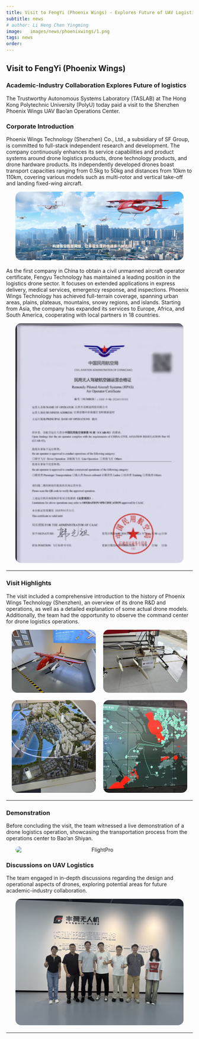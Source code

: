 ```yaml
---
title: Visit to FengYi (Phoenix Wings) - Explores Future of UAV Logistics
subtitle: news
# author: Li Heng Chen Yingming
image:   images/news/phoenixwings/1.png
tags: news
order:
---
```


## Visit to FengYi (Phoenix Wings)

### Academic-Industry Collaboration Explores Future of logistics

The Trustworthy Autonomous Systems Laboratory (TASLAB) at The Hong Kong Polytechnic University (PolyU) today paid a visit to the Shenzhen Phoenix Wings UAV Bao’an Operations Center.

### Corporate Introduction

Phoenix Wings Technology (Shenzhen) Co., Ltd., a subsidiary of SF Group, is committed to full-stack independent research and development. The company continuously enhances its service capabilities and product systems around drone logistics products, drone technology products, and drone hardware products. Its independently developed drones boast transport capacities ranging from 0.5kg to 50kg and distances from 10km to 110km, covering various models such as multi-rotor and vertical take-off and landing fixed-wing aircraft.
<div style="text-align: center; margin-bottom: 20px; display: flex; justify-content: center; gap: 20px;">
  <img src="https://github.com/PolyU-TASLAB/polyu-taslab.github.io/raw/main/images/news/phoenixwings/2.jpg" alt="FlightPro" 
       style="width: 90%; height: auto; object-fit: cover; border-radius: 15px;">
</div>

As the first company in China to obtain a civil unmanned aircraft operator certificate, Fengyu Technology has maintained a leading position in the logistics drone sector. It focuses on extended applications in express delivery, medical services, emergency response, and inspections. Phoenix Wings Technology has achieved full-terrain coverage, spanning urban areas, plains, plateaus, mountains, snowy regions, and islands. Starting from Asia, the company has expanded its services to Europe, Africa, and South America, cooperating with local partners in 18 countries.
<div style="text-align: center; margin-bottom: 20px; display: flex; justify-content: center; gap: 20px;">
  <img src="https://github.com/PolyU-TASLAB/polyu-taslab.github.io/raw/main/images/news/phoenixwings/3.png" alt="FlightPro" 
       style="width: 90%; height: auto; object-fit: cover; border-radius: 15px;">
</div>

---

### Visit Highlights

The visit included a comprehensive introduction to the history of Phoenix Wings Technology (Shenzhen), an overview of its drone R&D and operations, as well as a detailed explanation of some actual drone models. Additionally, the team had the opportunity to observe the command center for drone logistics operations.
<div style="text-align: center; margin-bottom: 20px; display: flex; justify-content: center; gap: 20px;">
  <img src="https://github.com/PolyU-TASLAB/polyu-taslab.github.io/raw/main/images/news/phoenixwings/4.jpg" alt="FlightPro" 
       style="width: 45%; height: auto; object-fit: cover; border-radius: 15px;">
  <img src="https://github.com/PolyU-TASLAB/polyu-taslab.github.io/raw/main/images/news/phoenixwings/5.jpg" alt="PhoenixEX" 
      style="width: 45%; height: auto; object-fit: cover; border-radius: 15px;">
</div>

<div style="text-align: center; margin-bottom: 20px; display: flex; justify-content: center; gap: 20px;">
  <img src="https://github.com/PolyU-TASLAB/polyu-taslab.github.io/raw/main/images/news/phoenixwings/6.jpg" alt="FlightPro2" 
       style="width: 45%; height: auto; object-fit: cover; border-radius: 15px;">
  <img src="https://github.com/PolyU-TASLAB/polyu-taslab.github.io/raw/main/images/news/phoenixwings/7.jpg" alt="PhoenixEX" 
      style="width: 45%; height: auto; object-fit: cover; border-radius: 15px;">
</div>

---



### Demonstration

Before concluding the visit, the team witnessed a live demonstration of a drone logistics operation, showcasing the transportation process from the operations center to Bao’an Shiyan.

<div style="text-align: center; margin-bottom: 20px; display: flex; justify-content: center; gap: 20px;">
  <img src="https://github.com/PolyU-TASLAB/polyu-taslab.github.io/raw/main/images/news/phoenixwings/8.jpg" alt="FlightPro" 
       style="width: 90%; height: auto; object-fit: cover; border-radius: 15px;">
</div>

### Discussions on UAV Logistics

The team engaged in in-depth discussions regarding the design and operational aspects of drones, exploring potential areas for future academic-industry collaboration.

<div style="text-align: center; margin-bottom: 20px; display: flex; justify-content: center; gap: 20px;">
  <img src="https://github.com/PolyU-TASLAB/polyu-taslab.github.io/raw/main/images/news/phoenixwings/9.jpg" alt="FlightPro" 
       style="width: 90%; height: auto; object-fit: cover; border-radius: 15px;">
</div>

---
